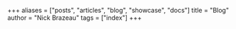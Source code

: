 +++
aliases = ["posts", "articles", "blog", "showcase", "docs"]
title = "Blog"
author = "Nick Brazeau"
tags = ["index"]
+++
